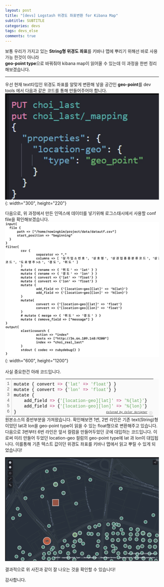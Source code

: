```yaml
---
layout: post
title: "[devs] Logstash 위경도 좌표변환 for Kibana Map"
subtitle: SUBTITLE
categories: devs
tags: devs_else
comments: true
---  
```


보통 우리가 가지고 있는 **String형 위경도 좌표**를 키바나 맵에 뿌리기 위해선 바로 사용가능 한것이 아니라  
**geo-point type**으로 바꿔줘야 kibana map이 읽어올 수 있는데 이 과정을 한번 정리해보겠습니다.

---

우선 현재 text타입인 위경도 좌표를 알맞게 변환해 넣을 공간인 **geo-point**를 dev tools 에서 다음과 같은 코드를 통해 만들어주어야 합니다.  
![elastic_geopoint_devtools](/assets/elastic_geopoint_devtools.jpg){: width="300", height="220"}

다음으로, 위 과정에서 만든 인덱스에 데이터를 넣기위해 로그스태시에서 사용할 conf file을 확인해보겠습니다.
<br>
![logstash_conf](/assets/logstash_conf.jpg){: width="600", height="1200"}  
<br>
사실 중요한건 아래 코드입니다.
<div class="colorscripter-code" style="color:#010101;font-family:Consolas, 'Liberation Mono', Menlo, Courier, monospace !important; position:relative !important;overflow:auto"><table class="colorscripter-code-table" style="margin:0;padding:0;border:none;background-color:#fafafa;border-radius:4px;" cellspacing="0" cellpadding="0"><tr><td style="padding:6px;border-right:2px solid #e5e5e5"><div style="margin:0;padding:0;word-break:normal;text-align:right;color:#666;font-family:Consolas, 'Liberation Mono', Menlo, Courier, monospace !important;line-height:130%"><div style="line-height:130%">1</div><div style="line-height:130%">2</div><div style="line-height:130%">3</div><div style="line-height:130%">4</div><div style="line-height:130%">5</div><div style="line-height:130%">6</div></div></td><td style="padding:6px 0;text-align:left"><div style="margin:0;padding:0;color:#010101;font-family:Consolas, 'Liberation Mono', Menlo, Courier, monospace !important;line-height:130%"><div style="padding:0 6px; white-space:pre; line-height:130%">mutate&nbsp;{&nbsp;convert&nbsp;<span style="color:#0086b3"></span><span style="color:#a71d5d">=</span><span style="color:#0086b3"></span><span style="color:#a71d5d">&gt;</span>&nbsp;{<span style="color:#63a35c">'lat'</span>&nbsp;<span style="color:#0086b3"></span><span style="color:#a71d5d">=</span><span style="color:#0086b3"></span><span style="color:#a71d5d">&gt;</span>&nbsp;<span style="color:#63a35c">'float'</span>}&nbsp;}</div><div style="padding:0 6px; white-space:pre; line-height:130%">mutate&nbsp;{&nbsp;convert&nbsp;<span style="color:#0086b3"></span><span style="color:#a71d5d">=</span><span style="color:#0086b3"></span><span style="color:#a71d5d">&gt;</span>&nbsp;{<span style="color:#63a35c">'lon'</span>&nbsp;<span style="color:#0086b3"></span><span style="color:#a71d5d">=</span><span style="color:#0086b3"></span><span style="color:#a71d5d">&gt;</span>&nbsp;<span style="color:#63a35c">'float'</span>}&nbsp;}&nbsp;&nbsp;&nbsp;&nbsp;&nbsp;&nbsp;&nbsp;&nbsp;&nbsp;&nbsp;&nbsp;</div><div style="padding:0 6px; white-space:pre; line-height:130%">mutate&nbsp;{</div><div style="padding:0 6px; white-space:pre; line-height:130%">&nbsp;&nbsp;&nbsp;&nbsp;add_field&nbsp;<span style="color:#0086b3"></span><span style="color:#a71d5d">=</span><span style="color:#0086b3"></span><span style="color:#a71d5d">&gt;</span>&nbsp;{<span style="color:#63a35c">'[location-geo][lat]'</span>&nbsp;<span style="color:#0086b3"></span><span style="color:#a71d5d">=</span><span style="color:#0086b3"></span><span style="color:#a71d5d">&gt;</span>&nbsp;<span style="color:#63a35c">'%{lat}'</span>}</div><div style="padding:0 6px; white-space:pre; line-height:130%">&nbsp;&nbsp;&nbsp;&nbsp;add_field&nbsp;<span style="color:#0086b3"></span><span style="color:#a71d5d">=</span><span style="color:#0086b3"></span><span style="color:#a71d5d">&gt;</span>&nbsp;{<span style="color:#63a35c">'[location-geo][lon]'</span>&nbsp;<span style="color:#0086b3"></span><span style="color:#a71d5d">=</span><span style="color:#0086b3"></span><span style="color:#a71d5d">&gt;</span>&nbsp;<span style="color:#63a35c">'%{lon}'</span>}</div><div style="padding:0 6px; white-space:pre; line-height:130%">}</div></div><div style="text-align:right;margin-top:-13px;margin-right:5px;font-size:9px;font-style:italic"><a href="http://colorscripter.com/info#e" target="_blank" style="color:#e5e5e5text-decoration:none">Colored by Color Scripter</a></div></td><td style="vertical-align:bottom;padding:0 2px 4px 0"><a href="http://colorscripter.com/info#e" target="_blank" style="text-decoration:none;color:white"><span style="font-size:9px;word-break:normal;background-color:#e5e5e5;color:white;border-radius:10px;padding:1px">cs</span></a></td></tr></table></div>
원본소스의 중반부분을 가져왔습니다.  
확인해보면 1번, 2번 라인은 기존 text(String)형이었던 lat과 lon을 geo-point type이 읽을 수 있는 float형으로 변환해주고 있습니다.  
다음으로 3번부터 6번 라인은 앞서 컬럼을 만들어두었던 곳에 대입하는 코드입니다.  
이로써 미리 만들어 두었던 location-geo 컬럼의 geo-point type에 lat 과 lon이 대입됩니다.  
이를통해 기존 텍스트 값이던 위경도 좌표를 키바나 맵에서 읽고 뿌릴 수 있게 되었습니다!

![kibanamap](/assets/kibana_map.jpg)

결과적으로 위 사진과 같이 잘 나오는 것을 확인할 수 있습니다!

감사합니다.